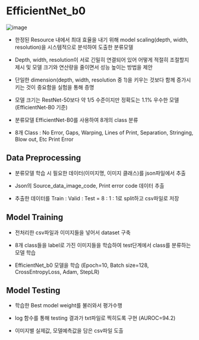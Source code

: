 # EfficientNet_b0

![image](https://user-images.githubusercontent.com/125367053/218742249-5acfc69a-0f6a-4f60-96f9-206dd2066cb9.png)

* 한정된 Resource 내에서 최대 효율을 내기 위해 model scaling(depth, width, resolution)을 시스템적으로 분석하여 도출한 분류모델 

* Depth, width, resolution이 서로 긴밀히 연결되어 있어 어떻게 적절히 조절할지 제시 및 모델 크기와 연산량을 줄이면서 성능 높이는 방법을 제안

* 단일한 dimension(depth, width, resolution 중 1)을 키우는 것보다 함께 증가시키는 것이 중요함을 실험을 통해 증명

* 모델 크기는 RestNet-50보다 약 1/5 수준이지만 정확도는 1.1% 우수한 모델(EfficientNet-B0 기준)  


* 분류모델 EfficientNet-B0를 사용하여 8개의 class 분류

 * 8개 Class : No Error, Gaps, Warping, Lines of Print, Separation, Stringing, Blow out, Etc Print Error


## Data Preprocessing

* 분류모델 학습 시 필요한 데이터(이미지명, 이미지 클래스)를 json파일에서 추출

* Json의 Source_data_image_code, Print error code 데이터 추출 

* 추출한 데이터를 Train : Valid : Test = 8 : 1 : 1로 split하고 csv파일로 저장

## Model Training

* 전처리한 csv파일과 이미지들을 넣어서 dataset 구축

* 8개 class들을 label로 가진 이미지들을 학습하여 test단계에서 class를 분류하는 모델 학습

* EfficientNet_b0 모델을 학습 (Epoch=10, Batch size=128, CrossEntropyLoss, Adam, StepLR)

## Model Testing

* 학습한 Best model weight를 불러와서 평가수행

* log 함수를 통해 testing 결과가 txt파일로 찍히도록 구현 (AUROC=94.2)

* 이미지별 실제값, 모델예측값을 담은 csv파일 도출

